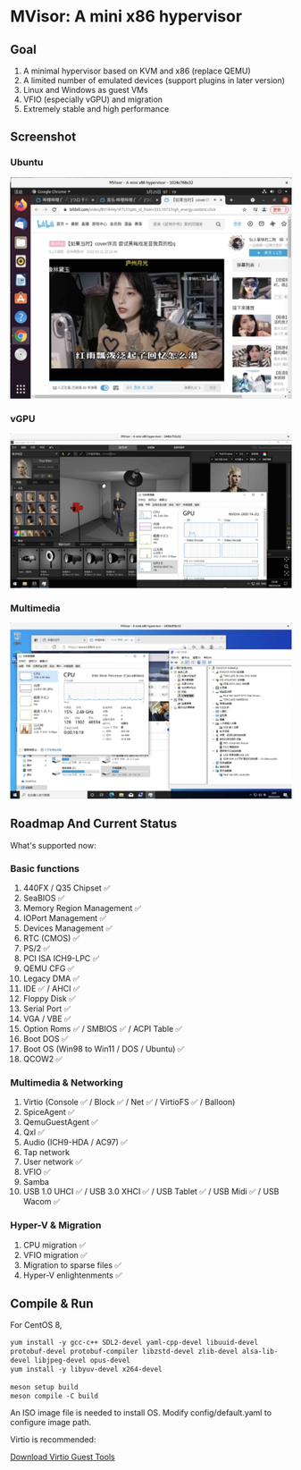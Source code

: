 # MVisor: A mini x86 hypervisor

## Goal

1. A minimal hypervisor based on KVM and x86 (replace QEMU)
2. A limited number of emulated devices (support plugins in later version)
3. Linux and Windows as guest VMs
4. VFIO (especially vGPU) and migration
5. Extremely stable and high performance


## Screenshot

### Ubuntu

<img src="./docs/ubuntu.jpg" width="640">

### vGPU

<img src="./docs/vgpu.jpg" width="640">

### Multimedia

<img src="./docs/multimedia.jpg" width="640">



## Roadmap And Current Status

What's supported now:

### Basic functions

1. 440FX / Q35 Chipset ✅
2. SeaBIOS ✅
3. Memory Region Management ✅
4. IOPort Management ✅
5. Devices Management ✅
6. RTC (CMOS) ✅
7. PS/2 ✅
8. PCI ISA ICH9-LPC ✅
9. QEMU CFG ✅
10. Legacy DMA ✅
11. IDE ✅ / AHCI ✅
12. Floppy Disk ✅
13. Serial Port ✅
14. VGA / VBE ✅
15. Option Roms ✅ / SMBIOS ✅ / ACPI Table ✅
16. Boot DOS ✅
17. Boot OS (Win98 to Win11 / DOS / Ubuntu) ✅
18. QCOW2 ✅

### Multimedia & Networking

1. Virtio (Console ✅ / Block ✅ / Net ✅ / VirtioFS ✅ / Balloon)
2. SpiceAgent ✅
3. QemuGuestAgent ✅
4. Qxl ✅
5. Audio (ICH9-HDA / AC97) ✅
6. Tap network
7. User network ✅
8. VFIO ✅
9. Samba
10. USB 1.0 UHCI ✅ / USB 3.0 XHCI ✅ / USB Tablet ✅ / USB Midi ✅ / USB Wacom ✅

### Hyper-V & Migration

1. CPU migration ✅
2. VFIO migration ✅
3. Migration to sparse files ✅
4. Hyper-V enlightenments ✅


## Compile & Run

For CentOS 8,

```
yum install -y gcc-c++ SDL2-devel yaml-cpp-devel libuuid-devel protobuf-devel protobuf-compiler libzstd-devel zlib-devel alsa-lib-devel libjpeg-devel opus-devel
yum install -y libyuv-devel x264-devel

meson setup build
meson compile -C build
```

An ISO image file is needed to install OS. Modify config/default.yaml to configure image path.

Virtio is recommended:

<a href="https://fedorapeople.org/groups/virt/virtio-win/direct-downloads/stable-virtio/virtio-win.iso">Download Virtio Guest Tools</a>
